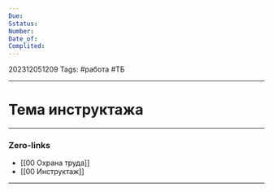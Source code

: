 ```yaml
---
Due: 
Sstatus: 
Number: 
Date_of: 
Complited:
---
```

202312051209
Tags: #работа #ТБ

---
# Тема инструктажа
---
### Zero-links

- [[00 Охрана труда]]
- [[00 Инструктаж]]

---